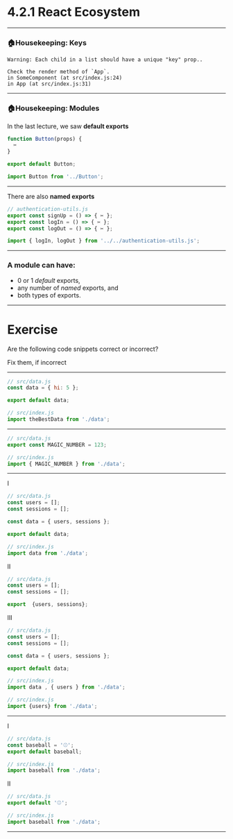 # 4.2.1 React Ecosystem

---

### 🏠Housekeeping: Keys

```
Warning: Each child in a list should have a unique "key" prop..

Check the render method of `App`.
in SomeComponent (at src/index.js:24)
in App (at src/index.js:31)
```

---

### 🏠Housekeeping: Modules

In the last lecture, we saw **default exports**

```js
function Button(props) {
  ✂️
}

export default Button;
```

```js
import Button from '../Button';
```

---

There are also **named exports**

```js
// authentication-utils.js
export const signUp = () => { ✂️ };
export const logIn = () => { ✂️ };
export const logOut = () => { ✂️ };
```

```js
import { logIn, logOut } from '../../authentication-utils.js';
```

---

### A module can have:

- 0 or 1 _default_ exports,
- any number of _named_ exports, and
- both types of exports.

---

# Exercise

Are the following code snippets correct or incorrect?

Fix them, if incorrect

---

```js
// src/data.js
const data = { hi: 5 };

export default data;
```

```js
// src/index.js
import theBestData from './data';
```

---

```js
// src/data.js
export const MAGIC_NUMBER = 123;
```

```js
// src/index.js
import { MAGIC_NUMBER } from './data';
```

---
I
```js
// src/data.js
const users = [];
const sessions = [];

const data = { users, sessions };

export default data;
```

```js
// src/index.js
import data from './data';
```
II
```js
// src/data.js
const users = [];
const sessions = [];

export  {users, sessions};
```
III
```js
// src/data.js
const users = [];
const sessions = [];

const data = { users, sessions };

export default data;
```

```js
// src/index.js
import data , { users } from './data';
```


```js
// src/index.js
import {users} from './data';
```
---

I
```js
// src/data.js
const baseball = '⚾️';
export default baseball;

```
```js
// src/index.js
import baseball from './data';
```

II
```js
// src/data.js
export default '⚾️';
```

```js
// src/index.js
import baseball from './data';
```
---
